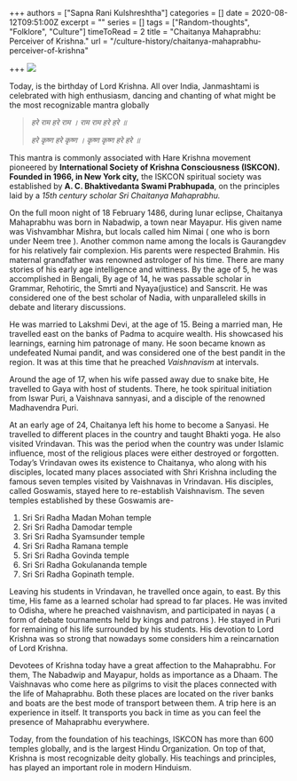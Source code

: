+++
authors = ["Sapna Rani Kulshreshtha"]
categories = []
date = 2020-08-12T09:51:00Z
excerpt = ""
series = []
tags = ["Random-thoughts", "Folklore", "Culture"]
timeToRead = 2
title = "Chaitanya Mahaprabhu: Perceiver of Krishna."
url = "/culture-history/chaitanya-mahaprabhu-perceiver-of-krishna"

+++
![](/images/chaitanya-mahaprabhu-calendar-scan.jpg)

Today, is the birthday of Lord Krishna. All over India, Janmashtami is celebrated with high enthusiasm, dancing and chanting of what might be the most recognizable mantra globally

> _हरे राम हरे राम । राम राम हरे हरे ॥_
>
> _हरे कृष्ण हरे कृष्ण । कृष्ण कृष्ण हरे हरे ॥_

This mantra is commonly associated with Hare Krishna movement pioneered by **International Society of Krishna Consciousness (ISKCON). Founded in 1966, in New York city,** the ISKCON spiritual society was established by **A. C. Bhaktivedanta Swami Prabhupada**, on the principles laid by a _15th century scholar Sri Chaitanya Mahaprabhu._

On the full moon night of 18 February 1486, during lunar eclipse, Chaitanya Mahaprabhu was born in Nabadwip, a town near Mayapur. His given name was Vishvambhar Mishra, but locals called him Nimai ( one who is born under Neem tree ). Another common name among the locals is Gaurangdev for his relatively fair complexion. His parents were respected Brahmin. His maternal grandfather was renowned astrologer of his time. There are many stories of his early age intelligence and wittiness. By the age of 5, he was accomplished in Bengali, By age of 14, he was passable scholar in Grammar, Rehotiric, the Smrti and Nyaya(justice) and Sanscrit. He was considered one of the best scholar of Nadia, with unparalleled skills in debate and literary discussions.

He was married to Lakshmi Devi, at the age of 15. Being a married man, He travelled east on the banks of Padma to acquire wealth. His showcased his learnings, earning him patronage of many. He soon became known as undefeated Numai pandit, and was considered one of the best pandit in the region. It was at this time that he preached _Vaishnavism_ at intervals.

Around the age of 17, when his wife passed away due to snake bite, He travelled to Gaya with host of students. There, he took spiritual initiation from Iswar Puri, a Vaishnava sannyasi, and a disciple of the renowned Madhavendra Puri.

At an early age of 24, Chaitanya left his home to become a Sanyasi. He travelled to different places in the country and taught Bhakti yoga. He also visited Vrindavan. This was the period when the country was under Islamic influence, most of the religious places were either destroyed or forgotten. Today’s Vrindavan owes its existence to Chaitanya, who along with his disciples, located many places associated with Shri Krishna including the famous seven temples visited by Vaishnavas in Vrindavan. His disciples, called Goswamis, stayed here to re-establish Vaishnavism. The seven temples established by these Goswamis are-

1. Sri Sri Radha Madan Mohan temple
2. Sri Sri Radha Damodar temple
3. Sri Sri Radha Syamsunder temple
4. Sri Sri Radha Ramana temple
5. Sri Sri Radha Govinda temple
6. Sri Sri Radha Gokulananda temple
7. Sri Sri Radha Gopinath temple.

Leaving his students in Vrindavan, he travelled once again, to east. By this time, His fame as a learned scholar had spread to far places. He was invited to Odisha, where he preached vaishnavism, and participated in nayas ( a form of debate tournaments held by kings and patrons ). He stayed in Puri for remaining of his life surrounded by his students. His devotion to Lord Krishna was so strong that nowadays some considers him a reincarnation of Lord Krishna.

Devotees of Krishna today have a great affection to the Mahaprabhu. For them, The Nabadwip and Mayapur, holds as importance as a Dhaam. The Vaishnavas who come here as pilgrims to visit the places connected with the life of Mahaprabhu. Both these places are located on the river banks and boats are the best mode of transport between them. A trip here is an experience in itself. It transports you back in time as you can feel the presence of Mahaprabhu everywhere.

Today, from the foundation of his teachings, ISKCON has more than 600 temples globally, and is the largest Hindu Organization. On top of that, Krishna is most recognizable deity globally. His teachings and principles, has played an important role in modern Hinduism.